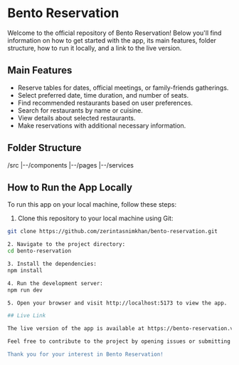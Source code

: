 # Bento Reservation

Welcome to the official repository of Bento Reservation! Below you'll find information on how to get started with the app, its main features, folder structure, how to run it locally, and a link to the live version.

## Main Features

- Reserve tables for dates, official meetings, or family-friends gatherings.
- Select preferred date, time duration, and number of seats.
- Find recommended restaurants based on user preferences.
- Search for restaurants by name or cuisine.
- View details about selected restaurants.
- Make reservations with additional necessary information.

## Folder Structure

/src
|--/components
|--/pages
|--/services

## How to Run the App Locally

To run this app on your local machine, follow these steps:

1. Clone this repository to your local machine using Git:

```bash
git clone https://github.com/zerintasnimkhan/bento-reservation.git

2. Navigate to the project directory:
cd bento-reservation

3. Install the dependencies:
npm install

4. Run the development server:
npm run dev

5. Open your browser and visit http://localhost:5173 to view the app.

## Live Link

The live version of the app is available at https://bento-reservation.vercel.app.

Feel free to contribute to the project by opening issues or submitting pull requests. If you have any questions or need further assistance, please don't hesitate to contact us.

Thank you for your interest in Bento Reservation!

```

